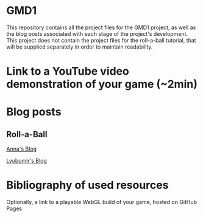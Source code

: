 # GMD1
This repository contains all the project files for the GMD1 project, as well as the blog posts associated with each stage of the project's development. This project does not contain the project files for the roll-a-ball tutorial, that will be supplied separately in order to maintain readability.

# Link to a YouTube video demonstration of your game (~2min)
# Blog posts
## Roll-a-Ball

[Anna's Blog](blog_1.md)

[Lyubomir's Blog](<Lyubomir - Blog post 1.md>)
# Bibliography of used resources
Optionally, a link to a playable WebGL build of your game, hosted on GitHub Pages
